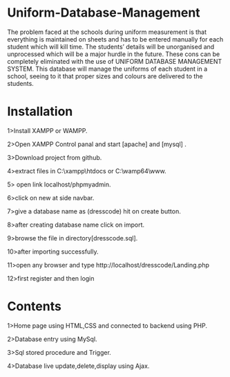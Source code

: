 # Uniform-Database-Management
The problem faced at the schools during uniform measurement is that everything is maintained on sheets and has to be entered manually for each student which will kill time.
The students’ details will be unorganised and unprocessed which will be a major hurdle in the future. These cons can be completely eliminated with the use of UNIFORM DATABASE MANAGEMENT SYSTEM. This database will manage the uniforms of each student in a school, seeing to it that proper sizes and colours are delivered to the students.

# Installation
1>Install XAMPP or WAMPP.

2>Open XAMPP Control panal and start [apache] and [mysql] .

3>Download project from github.

4>extract files in C:\xampp\htdocs or C:\wamp64\www.

5> open link localhost/phpmyadmin.

6>click on new at side navbar.

7>give a database name as (dresscode) hit on create button.

8>after creating database name click on import.

9>browse the file in directory[dresscode.sql].

10>after importing successfully.

11>open any browser and type http://localhost/dresscode/Landing.php

12>first register and then login

# Contents
1>Home page using HTML,CSS and connected to backend using PHP.

2>Database entry using MySql.

3>Sql stored procedure and Trigger.

4>Database live update,delete,display using Ajax.
